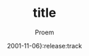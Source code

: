 ---
title: title
author: Proem
date: 2001-11-06}:release:track
filename: among-others/:title.html
template: article.jade
record: 'Among Others'
---